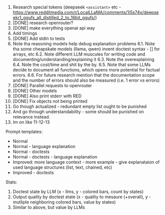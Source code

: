 1. Research special tokens
  (deepseek `<assistant>` etc - https://www.redditmedia.com/r/LocalLLaMA/comments/1i5s74x/deepseekr1_ggufs_all_distilled_2_to_16bit_ggufs/)
2. [DONE] research openrouter?
3. [DONE] make everything openai api way
4. Add timings
5. [DONE] Add stdin to tests
6. Note tha reasoning models help debug explanation problems
6.1. Note tha some cheapskate models (llama, qwen) invent doctest syntax - [] for arrays, etc
6.2. Note different LLM muscules for writing code and documenting/understanding/explaining it
6.3. Note the overexplaining
6.4. Note the cost/time and shit by the by.
6.5. Note that some LLMs decide to document all functions, which opens more potential for factual errors.
6.6. For future research mention that the documentation scope and the number of errors should also be measured (i.e. 1 error vs errors)
7. [DONE] Parallel requests to openrouter
8. [DONE] Other models
9. [DONE] Also print stderr with RED
10. [DONE] Fix objects not being printed
11. Go though actualized - 
  redundant empty list ought to be punished
12. And go through understandability - some should be punished on relevance instead.
13. Im on like 11-12-13








Prompt templates:
- Normal
- Normal - language explanation
- Normal - doctests
- Normal - doctests - language explanation
- Improved: more language context - more example - give explanataion of used language structures (list, text, chained, etc)
- Improved - doctests



Stats:
1. Doctest state by LLM (x - llms, y - colored bars, count by states)
2. Output quality by doctest state (x - quality to mesaure (+overall), y - mutliple neighboring colored bars, value by states)
3. Similar to above, but value by LLMs
